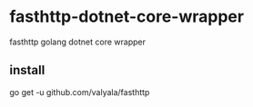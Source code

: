 # fasthttp-dotnet-core-wrapper
fasthttp golang dotnet core wrapper

## install
go get -u github.com/valyala/fasthttp